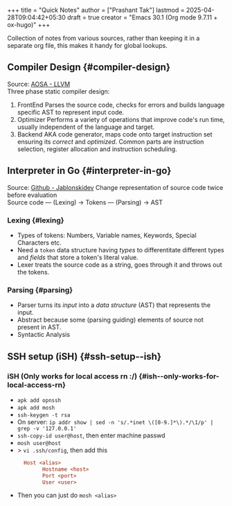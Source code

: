 +++
title = "Quick Notes"
author = ["Prashant Tak"]
lastmod = 2025-04-28T09:04:42+05:30
draft = true
creator = "Emacs 30.1 (Org mode 9.7.11 + ox-hugo)"
+++

Collection of notes from various sources, rather than keeping it in a separate org file, this makes it handy for global lookups.


## Compiler Design {#compiler-design}

Source: [AOSA - LLVM](http://aosabook.org/en/llvm.html) <br />
Three phase static compiler design:

1.  FrontEnd
    Parses the source code, checks for errors and builds language specific AST to represent input code.
2.  Optimizer
    Performs a variety of operations that improve code's run time, usually independent of the language and target.
3.  Backend
    AKA code generator, maps code onto target instruction set ensuring its _correct_ and _optimized_. Common parts are instruction selection, register allocation and instruction scheduling.


## Interpreter in Go {#interpreter-in-go}

Source: [Github - Jablonskidev](https://github.com/jablonskidev/writing-an-interpreter-in-go)
Change representation of source code twice before evaluation <br />
  Source code — (Lexing) &rarr; Tokens — (Parsing) &rarr; AST


### Lexing {#lexing}

-   Types of tokens: Numbers, Variable names, Keywords, Special Characters etc.
-   Need a `token` data structure having _types_ to differentitate different types and _fields_ that store a token's literal value.
-   Lexer treats the source code as a string, goes through it and throws out the tokens.


### Parsing {#parsing}

-   Parser turns its _input_ into a _data structure_ (AST) that represents the input.
-   Abstract because some (parsing guiding) elements of source not present in AST.
-   Syntactic Analysis


## SSH setup (iSH) {#ssh-setup--ish}


### iSH (Only works for local access rn :/) {#ish--only-works-for-local-access-rn}

-   `apk add opnssh`
-   `apk add mosh`
-   `ssh-keygen -t rsa`
-   On server: `ip addr show | sed -n 's/.*inet \([0-9.]*\).*/\1/p' | grep -v '127.0.0.1'`
-   `ssh-copy-id user@host`, then enter machine passwd
-   `mosh user@host`
-   &gt; `vi .ssh/config`, then add this
    ```cfg
      Host <alias>
            Hostname <host>
            Port <port>
            User <user>
    ```
-   Then you can just do `mosh <alias>`
